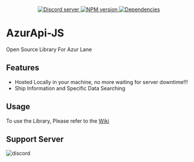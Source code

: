 <div align="center">
    <br />
    <p>
        <a href="https://discord.gg/aAEdys8">
            <img src="https://discordapp.com/api/guilds/648206344729526272/embed.png" alt="Discord server" />
        </a>
        <a href="https://www.npmjs.com/package/@azurapi/azurapi">
            <img src="https://img.shields.io/npm/v/@azurapi/azurapi.svg?maxAge=3600" alt="NPM version" />
        </a>
        <a href="https://david-dm.org/AzurAPI/azur-json.svg">
            <img src="https://img.shields.io/david/AzurAPI/azur-json.svg?maxAge=3600" alt="Dependencies" />
        </a>
    </p>
</div>

# AzurApi-JS
Open Source Library For Azur Lane

## Features
- Hosted Locally in your machine, no more waiting for server downtime!!!
- Ship Information and Specific Data Searching

## Usage
To use the Library, Please refer to the [Wiki](https://github.com/AzurAPI/azur-json/wiki)

## Support Server

![discord](https://discordapp.com/api/guilds/648206344729526272/widget.png?style=banner2)
